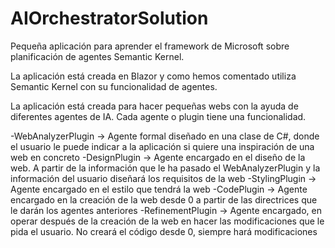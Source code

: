 # AIOrchestratorSolution

Pequeña aplicación para aprender el framework de Microsoft sobre planificación de agentes Semantic Kernel.

La aplicación está creada en Blazor y como hemos comentado utiliza Semantic Kernel con su funcionalidad de agentes. 

La aplicación está creada para hacer pequeñas webs con la ayuda de diferentes agentes de IA. Cada agente o plugin tiene una funcionalidad. 

-WebAnalyzerPlugin -> Agente formal diseñado en una clase de C#, donde el usuario le puede indicar a la aplicación si quiere una inspiración de una web en concreto
-DesignPlugin -> Agente encargado en el diseño de la web. A partir de la información que le ha pasado el WebAnalyzerPlugin y la información del usuario diseñará los requisitos de la web
-StylingPlugin -> Agente encargado en el estilo que tendrá la web
-CodePlugin -> Agente encargado en la creación de la web desde 0 a partir de las directrices que le darán los agentes anteriores
-RefinementPlugin -> Agente encargado, en operar después de la creación de la web en hacer las modificaciones que le pida el usuario. No creará el código desde 0, siempre hará modificaciones
